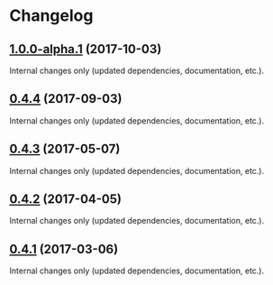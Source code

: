 Changelog
=========

## [1.0.0-alpha.1](https://github.com/ckeditor/ckeditor5-markdown-gfm/compare/v0.4.4...v1.0.0-alpha.1) (2017-10-03)

Internal changes only (updated dependencies, documentation, etc.).


## [0.4.4](https://github.com/ckeditor/ckeditor5-markdown-gfm/compare/v0.4.3...v0.4.4) (2017-09-03)

Internal changes only (updated dependencies, documentation, etc.).


## [0.4.3](https://github.com/ckeditor/ckeditor5-markdown-gfm/compare/v0.4.2...v0.4.3) (2017-05-07)

Internal changes only (updated dependencies, documentation, etc.).


## [0.4.2](https://github.com/ckeditor/ckeditor5-markdown-gfm/compare/v0.4.1...v0.4.2) (2017-04-05)

Internal changes only (updated dependencies, documentation, etc.).


## [0.4.1](https://github.com/ckeditor/ckeditor5-markdown-gfm/compare/v0.4.0...v0.4.1) (2017-03-06)

Internal changes only (updated dependencies, documentation, etc.).
